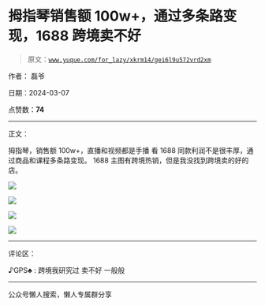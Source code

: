 # 拇指琴销售额 100w+，通过多条路变现，1688 跨境卖不好

> 原文：[`www.yuque.com/for_lazy/xkrm14/gei6l9u572vrd2xm`](https://www.yuque.com/for_lazy/xkrm14/gei6l9u572vrd2xm)

作者： 磊爷

日期：2024-03-07

点赞数：**74**

* * *

正文：

拇指琴，销售额 100w+，直播和视频都是手播 看 1688 同款利润不是很丰厚，通过商品和课程多条路变现。 1688 主图有跨境热销，但是我没找到跨境卖的好的店。

![](img/447246c48f17ae31f1e18d560096fc16.png)

![](img/4a36a31a61346fe101004b2d0e7963d3.png)

![](img/32c7ce09542cf1ad22db5af7f9325042.png)

![](img/7762719637c6f0d30d50350eec147df2.png)

* * *

评论区：

♪GPS♣ : 跨境我研究过 卖不好 一般般

* * *

公众号懒人搜索，懒人专属群分享